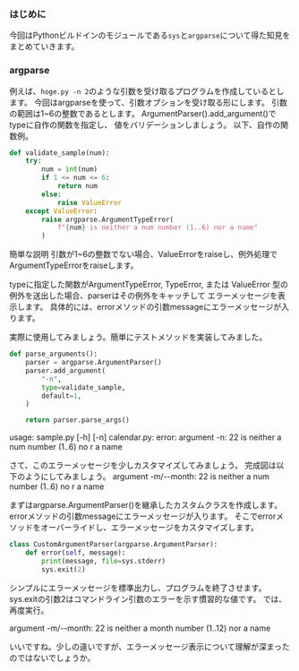 ### はじめに
今回はPythonビルドインのモジュールである`sys`と`argparse`について得た知見をまとめていきます。

### argparse
例えば、`hoge.py -n 2`のような引数を受け取るプログラムを作成しているとします。
今回はargparseを使って、引数オプションを受け取る形にします。
引数の範囲は1~6の整数であるとします。
ArgumentParser().add_argument()でtypeに自作の関数を指定し、
値をバリデーションしましょう。
以下、自作の関数例。

```python
def validate_sample(num):
    try:
        num = int(num)
        if 1 <= num <= 6:
            return num
        else:
            raise ValueError
    except ValueError:
        raise argparse.ArgumentTypeError(
            f"{num} is neither a num number (1..6) nor a name"
        )
```
簡単な説明
引数が1~6の整数でない場合、ValueErrorをraiseし、例外処理で
ArgumentTypeErrorをraiseします。

typeに指定した関数がArgumentTypeError, TypeError, 
または ValueError 型の例外を送出した場合、parserはその例外をキャッチして
エラーメッセージを表示します。
具体的には、errorメソッドの引数messageにエラーメッセージが入ります。


実際に使用してみましょう。簡単にテストメソッドを実装してみました。

```python
def parse_arguments():
    parser = argparse.ArgumentParser()
    parser.add_argument(
        "-n",
        type=validate_sample,
        default=1,
    )

    return parser.parse_args()
```

usage: sample.py [-h] [-n]
calendar.py: error: argument -n: 22 is neither a num number (1..6) no
r a name


さて、このエラーメッセージを少しカスタマイズしてみましょう。
完成図は以下のようにしてみましょう。
argument -m/--month: 22 is neither a num number (1..6) no
r a name

まずはargparse.ArgumentParser()を継承したカスタムクラスを作成します。
errorメソッドの引数messageにエラーメッセージが入ります。
そこでerrorメソッドをオーバーライドし、エラーメッセージをカスタマイズします。

```python
class CustomArgumentParser(argparse.ArgumentParser):
    def error(self, message):
        print(message, file=sys.stderr)
        sys.exit(2)
```
シンプルにエラーメッセージを標準出力し、プログラムを終了させます。
sys.exitの引数2はコマンドライン引数のエラーを示す慣習的な値です。
では、再度実行。

argument -m/--month: 22 is neither a month number (1..12) nor a name

いいですね。少しの違いですが、エラーメッセージ表示について理解が深まったのではないでしょうか。

